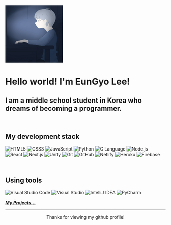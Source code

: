 <img src="./profile.jpg" height="180">

<h1> Hello world! I'm EunGyo Lee! </h1>

<h2>I am a middle school student in Korea who dreams of becoming a programmer.</h2>

<br />
<h2> My development stack </h2>

![HTML5](https://img.shields.io/badge/-HTML5-F05032.svg?&style=for-the-badge&logo=HTML5&logoColor=white)
![CSS3](https://img.shields.io/badge/-CSS3-007ACC.svg?&style=for-the-badge&logo=CSS3&logoColor=white)
![JavaScript](https://img.shields.io/badge/-JavaScript-F7DF1E.svg?&style=for-the-badge&logo=Javascript&logoColor=white)
![Python](https://img.shields.io/badge/-Python-3776AB.svg?&style=for-the-badge&logo=Python&logoColor=white)
![C Language](https://img.shields.io/badge/-C%20Language-A8B9CC.svg?&style=for-the-badge&logo=C&logoColor=white)
![Node.js](https://img.shields.io/badge/-Nodejs-43853d.svg?&style=for-the-badge&logo=Node.js&logoColor=white)
![React](https://img.shields.io/badge/-React-61DAFB.svg?style=for-the-badge&logo=React&logoColor=white)
![Next.js](https://img.shields.io/badge/-Nextjs-000000.svg?style=for-the-badge&logo=Next.js&logoColor=white)
![Unity](https://img.shields.io/badge/-Unity-FFFFFF.svg?style=for-the-badge&logo=Unity&logoColor=white)
![Git](https://img.shields.io/badge/-Git-F05032.svg?&style=for-the-badge&logo=Git&logoColor=white)
![GitHub](https://img.shields.io/badge/-GitHub-181717.svg?&style=for-the-badge&logo=GitHub&logoColor=white)
![Netlify](https://img.shields.io/badge/-Netlify-00C7B7.svg?&style=for-the-badge&logo=Netlify&logoColor=white)
![Heroku](https://img.shields.io/badge/-Heroku-430098.svg?&style=for-the-badge&logo=Heroku&logoColor=white)
![Firebase](https://img.shields.io/badge/-Firebase-FFCA28.svg?&style=for-the-badge&logo=Firebase&logoColor=white)

<br/>

<h2> Using tools </h2>

![Visual Studio Code](https://img.shields.io/badge/-Visual%20Studio%20Code-007ACC.svg?&style=for-the-badge&logo=VisualStudioCode&logoColor=white)
![Visual Studio](https://img.shields.io/badge/-Visual%20Studio-5C2D91.svg?style=for-the-badge&logo=VisualStudio&logoColor=white)
![IntelliJ IDEA](https://img.shields.io/badge/-IntelliJ%20IDEA-000000.svg?style=for-the-badge&logo=IntelliJIDEA&logoColor=white)
![PyCharm](https://img.shields.io/badge/-PyCharm-000000.svg?style=for-the-badge&logo=PyCharm&logoColor=white)

<b><em><a href="https://github.com/eungyolee?tab=repositories">My Projects...</a></em></b>

---

<p align="center">
  Thanks for viewing my github profile!
</p>
